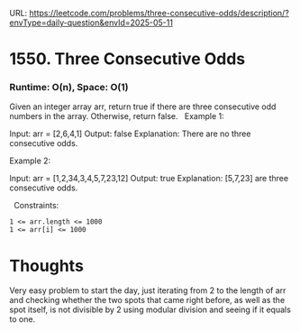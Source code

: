 URL: https://leetcode.com/problems/three-consecutive-odds/description/?envType=daily-question&envId=2025-05-11

# 1550. Three Consecutive Odds

### Runtime: O(n), Space: O(1)

Given an integer array arr, return true if there are three consecutive odd numbers in the array. Otherwise, return false.
 
Example 1:

Input: arr = [2,6,4,1]
Output: false
Explanation: There are no three consecutive odds.

Example 2:

Input: arr = [1,2,34,3,4,5,7,23,12]
Output: true
Explanation: [5,7,23] are three consecutive odds.

 
Constraints:

	1 <= arr.length <= 1000
	1 <= arr[i] <= 1000

# Thoughts
Very easy problem to start the day, just iterating from 2 to the length of arr and checking whether the two spots that came right before, as well as the spot itself, is not divisible by 2 using modular division and seeing if it equals to one.
